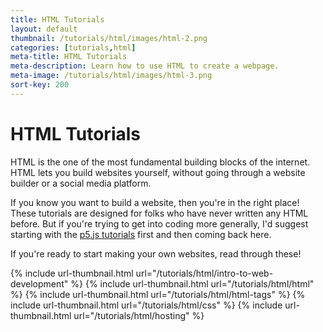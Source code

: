 ```yaml
---
title: HTML Tutorials
layout: default
thumbnail: /tutorials/html/images/html-2.png
categories: [tutorials,html]
meta-title: HTML Tutorials
meta-description: Learn how to use HTML to create a webpage.
meta-image: /tutorials/html/images/html-3.png
sort-key: 200
---
```


# HTML Tutorials

HTML is the one of the most fundamental building blocks of the internet. HTML lets you build websites yourself, without going through a website builder or a social media platform.

If you know you want to build a website, then you're in the right place! These tutorials are designed for folks who have never written any HTML before. But if you're trying to get into coding more generally, I'd suggest starting with the [p5.js tutorials](/tutorials/p5js) first and then coming back here.

If you're ready to start making your own websites, read through these!

<div class="thumbnail-link-container">
{% include url-thumbnail.html url="/tutorials/html/intro-to-web-development" %}
{% include url-thumbnail.html url="/tutorials/html/html" %}
{% include url-thumbnail.html url="/tutorials/html/html-tags" %}
{% include url-thumbnail.html url="/tutorials/html/css" %}
{% include url-thumbnail.html url="/tutorials/html/hosting" %}
</div>